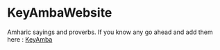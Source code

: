 # KeyAmbaWebsite
Amharic sayings and proverbs. If you know any go ahead and add them here :
[KeyAmba](https://SaturdayGenfo.pythonanywhere.com)
